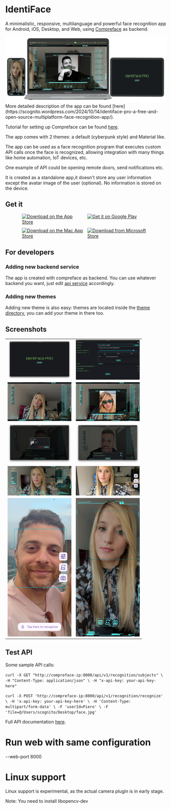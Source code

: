 # IdentiFace

A minimalistic, responsive, multilanguage and powerful face recognition app for Android, iOS,
Desktop,
and Web, using [Compreface](https://github.com/exadel-inc/CompreFace) as backend.


<img src="screenshots/evidenza.png" alt="Cover image">
More detailed description of the app can be
found [here](https://scognito.wordpress.com/2024/10/14/identiface-pro-a-free-and-open-source-multiplatform-face-recognition-app/).

Tutorial for setting up Compreface can be
found [here](https://scognito.wordpress.com/2024/09/02/how-to-configure-an-easy-free-and-open-source-face-recognition-service/).

The app comes with 2 themes: a default (cyberpunk style) and Material like.

The app can be used as a face recognition program that executes custom API calls once the face is
recognized, allowing integration with many things like home automation, IoT devices, etc.

One example of API could be opening remote doors, send notifications etc.

It is created as a standalone app,it doesn't store any user information except the avatar image
of the user (optional). No information is stored on the device.

## Get it

<!-- https://toolbox.marketingtools.apple.com/en-us/app-store/us?q=https%3A%2F%2Fapps.apple.com%2Fnl%2Fapp%2Fidentiface-pro%2Fid6736407084%3Fl%3Den-GB -->
<div style="display: grid; grid-template-columns: repeat(2, 1fr); gap: 10px; max-width: 400px; margin: auto;">
    <a href="https://apps.apple.com/it/app/identiface-pro/id6736407084" style="display: inline-block;">
        <img src="https://toolbox.marketingtools.apple.com/api/v2/badges/download-on-the-app-store/black/en-us" alt="Download on the App Store" style="height: 50px; vertical-align: middle; object-fit: contain;" />
    </a>
    <a href="https://play.google.com/store/apps/details?id=it.scognito.face_detector" target="_blank" style="display: inline-block;">
        <img src="https://upload.wikimedia.org/wikipedia/commons/7/78/Google_Play_Store_badge_EN.svg" alt="Get it on Google Play" height="50">
    </a>
    <a href="https://apps.apple.com/us/app/identiface-pro/id6736407084?itscg=30200&itsct=apps_box_badge&mttnsubad=6736407084" style="display: inline-block;">
        <img src="https://toolbox.marketingtools.apple.com/api/v2/badges/download-on-the-mac-app-store/black/en-us" alt="Download on the Mac App Store" style="height: 50px; vertical-align: middle; object-fit: contain;" />
    </a>
    <a href="https://apps.microsoft.com/detail/9MZ7HH1NJBGM?mode=direct" style="display: inline-block;">
        <img src="https://get.microsoft.com/images/it%20dark.svg" alt="Download from Microsoft Store" height="60"/>
    </a>
</div>

## For developers

### Adding new backend service

The app is created with compreface as backend. You can use whatever backend you want, just edit
[api service](./lib/services/api_service.dart) accordingly.

### Adding new themes

Adding new theme is also easy: themes are located inside
the [theme directory](./lib/screens/recognize/theme/), you can add your theme in there too.

## Screenshots

<table>
    <tr>
        <td><a href="screenshots/desktop-material-title.jpeg" target="_blank"><img alt="Title Screen" src="screenshots/desktop-material-title.jpeg" width="200"/></a></td>
        <td><a href="screenshots/desktop-default-settings.jpeg" target="_blank"><img alt="Settings on Desktop" src="screenshots/desktop-default-settings.jpeg" width="200"/></a></td>
    </tr>
    <tr>
        <td><a href="screenshots/ipad Large.jpeg" target="_blank"><img alt="Recognize screen on Desktop" src="screenshots/ipad Large.jpeg" width="200"/></a></td>
        <td><a href="screenshots/desktop-default-recognize-match-01.jpeg" target="_blank"><img alt="Face recognized on Desktop" src="screenshots/desktop-default-recognize-match-01.jpeg" width="200"/></a></td>
    </tr>
    <tr>
        <td><a href="screenshots/desktop-default-add-user-03.jpeg" target="_blank"><img alt="Edit user on Desktop" src="screenshots/desktop-default-add-user-03.jpeg" width="200"/></a></td>
        <td><a href="screenshots/desktop-default-change-camera.jpeg" target="_blank"><img alt="Camera settings on Desktop" src="screenshots/desktop-default-change-camera.jpeg" width="200"/></a></td>
    </tr>
    <tr>
        <td><a href="screenshots/mobile-default-landscape-recognize.jpeg" target="_blank"><img alt="Recognize screen on Mobile, landscape" src="screenshots/mobile-default-landscape-recognize.jpeg" width="200"/></a></td>
        <td><a href="screenshots/mobile-material-landscape-recognize.jpeg" target="_blank"><img alt="Recognize screen on Mobile, landscape, Material theme" src="screenshots/mobile-material-landscape-recognize.jpeg" width="200"/></a></td>
    </tr>
    <tr>
        <td><a href="screenshots/piero2.jpg" target="_blank"><img alt="Recognize screen on Mobile, portrait, Material theme" src="screenshots/piero2.jpg" width="200" height="auto"/></a></td>
        <td><a href="screenshots/mobile-default-portrait-recognize-02.jpeg" target="_blank"><img alt="Recognize screen on Mobile, portrait" src="screenshots/mobile-default-portrait-recognize-02.jpeg" width="200" height="auto" /></a></td> 
    </tr>
</table>

## Test API

Some sample API calls:

`curl -X GET "http://compreface-ip:8000/api/v1/recognition/subjects" \
-H "Content-Type: application/json" \
-H "x-api-key: your-api-key-here"`

`curl -X POST 'http://compreface-ip:8000/api/v1/recognition/recognize' \
-H 'x-api-key: your-api-key-here' \
-H 'Content-Type: multipart/form-data' \
-F 'userId=Piero' \
-F 'file=@/Users/scognito/Desktop/face.jpg'`

Full API
documentation [here]( https://github.com/exadel-inc/CompreFace/blob/master/docs/Rest-API-description.md).

# Run web with same configuration

--web-port 8000

# Linux support

Linux support is experimental, as the actual camera plugin is in early stage.

Note: You need to install libopencv-dev
